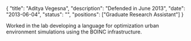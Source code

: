 {
	"title": "Aditya Vegesna",
	"description": "Defended in June 2013",
	"date": "2013-06-04",
	"status": "",
	"positions": ["Graduate Research Assistant"]
}

Worked in the lab developing a language for optimization urban environment simulations using the BOINC infrastructure. 